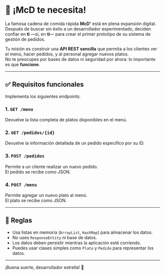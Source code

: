 # 🍔 ¡McD te necesita!

La famosa cadena de comida rápida **McD'** está en plena expansión digital. Después de buscar sin éxito a un desarrollador experimentado, deciden confiar en **ti** —sí, en **ti**— para crear el primer prototipo de su sistema de gestión de pedidos.

Tu misión es construir una **API REST sencilla** que permita a los clientes ver el menú, hacer pedidos, y al personal agregar nuevos platos.  
No te preocupes por bases de datos ni seguridad por ahora: lo importante es que **funcione**.

---

## ✅ Requisitos funcionales

Implementa los siguientes endpoints:

### 1. `GET /menu`
Devuelve la lista completa de platos disponibles en el menú.

### 2. `GET /pedidos/{id}`
Devuelve la información detallada de un pedido específico por su ID.

### 3. `POST /pedidos`
Permite a un cliente realizar un nuevo pedido.  
El pedido se recibe como JSON.

### 4. `POST /menu`
Permite agregar un nuevo plato al menú.  
El plato se recibe como JSON.

---

## 📜 Reglas

- Usa listas en memoria (`ArrayList`, `HashMap`) para almacenar los datos.
- No uses `ResponseEntity` ni base de datos.
- Los datos deben persistir mientras la aplicación esté corriendo.
- Puedes usar clases simples como `Plato` y `Pedido` para representar los datos.

---

¡Buena suerte, desarrollador estrella! 🚀